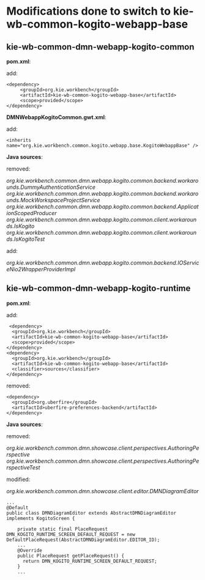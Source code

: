 Modifications done to switch to kie-wb-common-kogito-webapp-base
================================================================

kie-wb-common-dmn-webapp-kogito-common
--------------------------------------

**pom.xml**: 

add:

    <dependency>
         <groupId>org.kie.workbench</groupId>
         <artifactId>kie-wb-common-kogito-webapp-base</artifactId>
         <scope>provided</scope>
    </dependency>
    

**DMNWebappKogitoCommon.gwt.xml**:

add:

    <inherits name="org.kie.workbench.common.kogito.webapp.base.KogitoWebappBase" />
    
**Java sources**:

removed:

   *org.kie.workbench.common.dmn.webapp.kogito.common.backend.workarounds.DummyAuthenticationService
    org.kie.workbench.common.dmn.webapp.kogito.common.backend.workarounds.MockWorkspaceProjectService
    org.kie.workbench.common.dmn.webapp.kogito.common.backend.ApplicationScopedProducer
    org.kie.workbench.common.dmn.webapp.kogito.common.client.workarounds.IsKogito
    org.kie.workbench.common.dmn.webapp.kogito.common.client.workarounds.IsKogitoTest*
        
add:

   *org.kie.workbench.common.dmn.webapp.kogito.common.backend.IOServiceNio2WrapperProviderImpl*      
        

kie-wb-common-dmn-webapp-kogito-runtime
--------------------------------------

**pom.xml**: 

add:

     <dependency>
      <groupId>org.kie.workbench</groupId>
      <artifactId>kie-wb-common-kogito-webapp-base</artifactId>
      <scope>provided</scope>
    </dependency>
    <dependency>
      <groupId>org.kie.workbench</groupId>
      <artifactId>kie-wb-common-kogito-webapp-base</artifactId>
      <classifier>sources</classifier>
    </dependency>
    
removed:

    <dependency>
      <groupId>org.uberfire</groupId>
      <artifactId>uberfire-preferences-backend</artifactId>
    </dependency>
  
    
    
**Java sources**:

removed:

   *org.kie.workbench.common.dmn.showcase.client.perspectives.AuthoringPerspective*
   *org.kie.workbench.common.dmn.showcase.client.perspectives.AuthoringPerspectiveTest*
        
        
modified:

   *org.kie.workbench.common.dmn.showcase.client.editor.DMNDiagramEditor*
        
    
    ...
    @Default
    public class DMNDiagramEditor extends AbstractDMNDiagramEditor implements KogitoScreen {

        private static final PlaceRequest DMN_KOGITO_RUNTIME_SCREEN_DEFAULT_REQUEST = new DefaultPlaceRequest(AbstractDMNDiagramEditor.EDITOR_ID);
        ...
        @Override
        public PlaceRequest getPlaceRequest() {
          return DMN_KOGITO_RUNTIME_SCREEN_DEFAULT_REQUEST;
        }
        ...
        
              
    

    